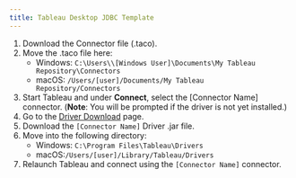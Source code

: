 ```yaml
---
title: Tableau Desktop JDBC Template
---
```


1. Download the Connector file (.taco).
2. Move the .taco file here:
      - Windows: `C:\Users\\[Windows User]\Documents\My Tableau Repository\Connectors`
      - macOS: `/Users/[user]/Documents/My Tableau Repository/Connectors`
3. Start Tableau and under **Connect**, select the [Connector Name] connector. (**Note**:  You will be prompted if the driver is not yet installed.)
4. Go to the [Driver Download](https://www.driverdownloadlinkhere.com) page.
5. Download the `[Connector Name]` Driver .jar file.
6. Move into the following directory:
   - Windows: `C:\Program Files\Tableau\Drivers`
   - macOS:`/Users/[user]/Library/Tableau/Drivers`
7. Relaunch Tableau and connect using the `[Connector Name]` connector. 